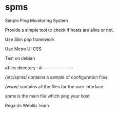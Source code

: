 spms
====

Simple Ping Monitoring System

Provide a simple tool to check if hosts are alive or not. 

Use Slim php framework

Use Metro UI CSS

Test on debian

#files directory :
#----------------

/etc/spms/ contains a sample of configuration files

/www/ contains all the files for the user interface

spms is the main file which ping your host


Regards
Weblib Team